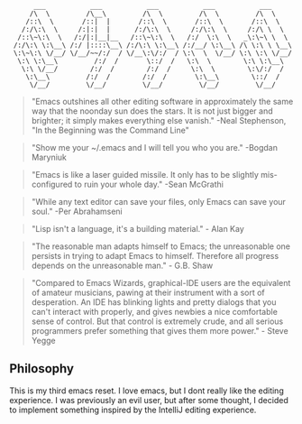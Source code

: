 ```
      ___           ___           ___           ___           ___
     /\  \         /\__\         /\  \         /\  \         /\  \
    /::\  \       /::|  |       /::\  \       /::\  \       /::\  \
   /:/\:\  \     /:|:|  |      /:/\:\  \     /:/\:\  \     /:/\ \  \
  /::\~\:\  \   /:/|:|__|__   /::\~\:\  \   /:/  \:\  \   _\:\~\ \  \
 /:/\:\ \:\__\ /:/ |::::\__\ /:/\:\ \:\__\ /:/__/ \:\__\ /\ \:\ \ \__\
 \:\~\:\ \/__/ \/__/~~/:/  / \/__\:\/:/  / \:\  \  \/__/ \:\ \:\ \/__/
  \:\ \:\__\         /:/  /       \::/  /   \:\  \        \:\ \:\__\
   \:\ \/__/        /:/  /        /:/  /     \:\  \        \:\/:/  /
    \:\__\         /:/  /        /:/  /       \:\__\        \::/  /
     \/__/         \/__/         \/__/         \/__/         \/__/
```

>"Emacs outshines all other editing software in approximately the same way that the noonday sun does the stars. It is not just bigger and brighter; it simply makes everything else vanish." -Neal Stephenson, "In the Beginning was the Command Line"

>"Show me your ~/.emacs and I will tell you who you are." -Bogdan Maryniuk

>"Emacs is like a laser guided missile. It only has to be slightly mis-configured to ruin your whole day." -Sean McGrathi

>"While any text editor can save your files, only Emacs can save your soul." -Per Abrahamseni

>"Lisp isn't a language, it's a building material." - Alan Kay

>"The reasonable man adapts himself to Emacs; the unreasonable one persists in trying to adapt Emacs to himself. Therefore all progress depends on the unreasonable man." - G.B. Shaw

>"Compared to Emacs Wizards, graphical-IDE users are the equivalent of amateur musicians, pawing at their instrument with a sort of desperation. An IDE has blinking lights and pretty dialogs that you can't interact with properly, and gives newbies a nice comfortable sense of control. But that control is extremely crude, and all serious programmers prefer something that gives them more power." - Steve Yegge


## Philosophy

This is my third emacs reset. I love emacs, but I dont really like the editing experience. I was previously an evil user, but after some thought, I decided to implement something inspired by the IntelliJ editing experience.
